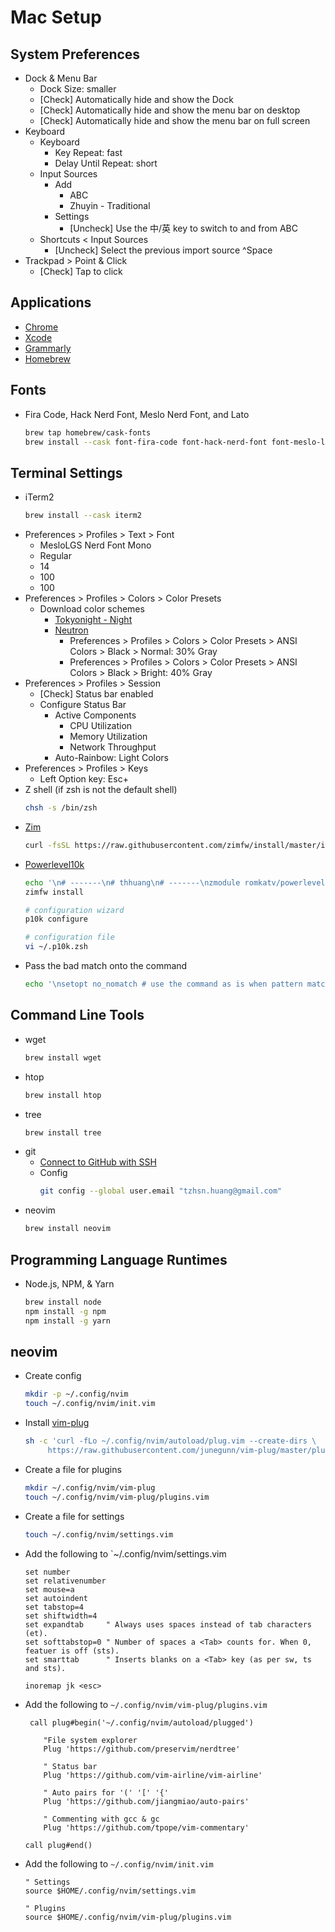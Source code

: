 # Mac Setup

## System Preferences
- Dock & Menu Bar
  - Dock Size: smaller
  - [Check] Automatically hide and show the Dock
  - [Check] Automatically hide and show the menu bar on desktop
  - [Check] Automatically hide and show the menu bar on full screen
- Keyboard
  - Keyboard
    - Key Repeat: fast
    - Delay Until Repeat: short
  - Input Sources
    - Add
      - ABC
      - Zhuyin - Traditional
    - Settings
      - [Uncheck] Use the 中/英 key to switch to and from ABC
  - Shortcuts < Input Sources
    - [Uncheck] Select the previous import source ^Space
- Trackpad > Point & Click
  - [Check] Tap to click

## Applications
- [Chrome](https://www.google.com/chrome)
- [Xcode](https://apps.apple.com/tw/app/xcode/id497799835)
- [Grammarly](https://app.grammarly.com/apps)
- [Homebrew](https://brew.sh/)

## Fonts
- Fira Code, Hack Nerd Font, Meslo Nerd Font, and Lato
  ```sh
  brew tap homebrew/cask-fonts
  brew install --cask font-fira-code font-hack-nerd-font font-meslo-lg-nerd-font font-lato
  ```

## Terminal Settings
- iTerm2
  ```sh
  brew install --cask iterm2
  ```
- Preferences > Profiles > Text > Font
  - MesloLGS Nerd Font Mono
  - Regular
  - 14
  - 100
  - 100
- Preferences > Profiles > Colors > Color Presets
  - Download color schemes
    - [Tokyonight - Night](misc/tokyonight-night.itermcolors)
    - [Neutron](https://github.com/mbadolato/iTerm2-Color-Schemes/blob/master/schemes/Neutron.itermcolors)
      - Preferences > Profiles > Colors > Color Presets > ANSI Colors > Black > Normal: 30% Gray
      - Preferences > Profiles > Colors > Color Presets > ANSI Colors > Black > Bright: 40% Gray
- Preferences > Profiles > Session
  - [Check] Status bar enabled
  - Configure Status Bar
    - Active Components
      - CPU Utilization
      - Memory Utilization
      - Network Throughput
    - Auto-Rainbow: Light Colors
- Preferences > Profiles > Keys
  - Left Option key: Esc+
- Z shell (if zsh is not the default shell)
  ```sh
  chsh -s /bin/zsh
  ```
- [Zim](https://github.com/zimfw/zimfw)
  ```sh
  curl -fsSL https://raw.githubusercontent.com/zimfw/install/master/install.zsh | zsh
  ```
- [Powerlevel10k](https://github.com/romkatv/powerlevel10k)
  ```sh
  echo '\n# -------\n# thhuang\n# -------\nzmodule romkatv/powerlevel10k --use degit\n' >> ~/.zimrc
  zimfw install
  
  # configuration wizard
  p10k configure
  
  # configuration file
  vi ~/.p10k.zsh
  ```
- Pass the bad match onto the command
  ```sh
  echo '\nsetopt no_nomatch # use the command as is when pattern matching fails' > ~/.zshrc
  ```

## Command Line Tools
- wget
  ```sh
  brew install wget
  ```
- htop
  ```sh
  brew install htop
  ```
- tree
  ```sh
  brew install tree
  ```
- git
  - [Connect to GitHub with SSH](https://docs.github.com/en/authentication/connecting-to-github-with-ssh)
  - Config
    ```sh
    git config --global user.email "tzhsn.huang@gmail.com"
    ```
- neovim
  ```sh
  brew install neovim
  ```

## Programming Language Runtimes
- Node.js, NPM, & Yarn
  ```sh
  brew install node
  npm install -g npm
  npm install -g yarn
  ```
  
## neovim
- Create config
  ```sh
  mkdir -p ~/.config/nvim
  touch ~/.config/nvim/init.vim
  ```
- Install [vim-plug](https://github.com/junegunn/vim-plug)
  ```sh
  sh -c 'curl -fLo ~/.config/nvim/autoload/plug.vim --create-dirs \
       https://raw.githubusercontent.com/junegunn/vim-plug/master/plug.vim'
  ```
- Create a file for plugins
  ```sh
  mkdir ~/.config/nvim/vim-plug
  touch ~/.config/nvim/vim-plug/plugins.vim
  ```
- Create a file for settings
  ```sh
  touch ~/.config/nvim/settings.vim
  ```
- Add the following to `~/.config/nvim/settings.vim
  ```vim
  set number
  set relativenumber
  set mouse=a
  set autoindent
  set tabstop=4
  set shiftwidth=4
  set expandtab     " Always uses spaces instead of tab characters (et).
  set softtabstop=0 " Number of spaces a <Tab> counts for. When 0, featuer is off (sts).
  set smarttab      " Inserts blanks on a <Tab> key (as per sw, ts and sts).

  inoremap jk <esc>
  ```
- Add the following to `~/.config/nvim/vim-plug/plugins.vim`
  ```vim
   call plug#begin('~/.config/nvim/autoload/plugged')

      "File system explorer
      Plug 'https://github.com/preservim/nerdtree'

      " Status bar
      Plug 'https://github.com/vim-airline/vim-airline'

      " Auto pairs for '(' '[' '{'
      Plug 'https://github.com/jiangmiao/auto-pairs'

      " Commenting with gcc & gc
      Plug 'https://github.com/tpope/vim-commentary'

  call plug#end()
  ```
- Add the following to `~/.config/nvim/init.vim`
  ```vim
  " Settings
  source $HOME/.config/nvim/settings.vim
  
  " Plugins
  source $HOME/.config/nvim/vim-plug/plugins.vim
  ```
